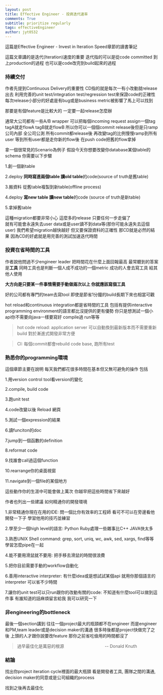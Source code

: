 ```yaml
---
layout: post
title: Effective Engineer - 投資迭代速率
comments: True 
subtitle: prioritize regularly
tags: effectiveEngineer
author: jyt0532
---
```


這篇是Effective Engineer - Invest in Iteration Speed章節的讀書筆記

這篇文章講的是迭代(Iteration)速度的重要 
迭代指的可以是從code committed 到上production的過程 
也可以是code改完到build起來的過程 

### 持續交付

作者先提到Continuous Delivery的重要性 
CD指的就是每次一有小改動就release出去 
利用完善的unit test/integration test/regression test來保證code的正確性 
每次release小部分的好處是有bug或是business metric被影響了馬上可以找到

那要是有個feature是比較大的 
一定要一起release怎麼辦 

通常大公司都有一些A/B wrapper 可以把每個incoming request assign一個tag 
tagA就走flowA tagB就走flowB 所以你可以一個個commit release後但是只ramp公司內部 全公司公測 
所有commit都release後 再改變tag的比例慢慢ramp到所有user
等到所有user都是走你新的flow後 在push code把舊的flow拿掉

拿一個很常見的Scenario為例子
假設今天你想要改變你database某個table的schema
你需要以下步驟

1.創一個新table

2.deploy **同時寫進兩個table 讀old table**的code(source of truth是舊table)

3.搬資料 從舊table複製到新table(offline process)

4.deploy **寫new table 讀new table**的code (source of truth是新table)

5.拿掉舊table

這種migration都要非常小心 這麼多的release 只要任何一步走偏了  
就有可能會永遠失去user data或是user讀不到data等(那你可能永遠失去這個user)
我們希望migration越快越好 但又要保證資料的正確性 那CD就是必然的結果 
因為CD的好處就是用完善的測試加速迭代時間

### 投資在省時間的工具

作者說他問過不少engineer leader 把時間花在什麼上面回報最高
最常聽到的答案是**工具**
同時工具也是判斷一個人成不成功的一個metric
成功的人會去寫工具 給其他人使用

**大方向是只要某一件事情需要手動做兩次以上 你就應該寫個工具**


好的公司都有專門的team去寫tool 即使是節省1分鐘的build長期下來也相當可觀

hot reload和continuous integration都是省時間的工具 包括有提供interactive programming environment的語言都比沒提供的更有優勢 你只是想測試一個小api你不需要向java一樣要寫好 compile過 run等等

> hot code reload: application server 可以自動換到最新版本而不需要重新build 對於漸進式開發非常方便

> CI: 每個commit都會rebuild code base, 跑所有test

### 熟悉你的programming環境

這個章節主要在說明 每天我們都花很多時間在基本但又無可避免的操作 包括

1.用version control tool看version的變化

2.compile, build code

3.跑unit test
 
4.code改變以後 Reload 網頁

5.測試一個expression的結果

6.讀funciton的doc

7.jump到一個函數的definition

8.reformat code

9.找誰會call過這個function

10.rearrange你的桌面視窗

11.navigate到一個file的某個地方

這些動作你的生涯中可能會做上萬次 你越早把這些時間省下來越好

作者也列出一些建議 如何精通你的開發環境

1.非常精通你現在在用的IDE: 問一個比你有效率的工程師 
看可不可以在旁邊看他開發一下子 學習他用的技巧並練習

2.學至少一個high level的語言: Python Ruby處理一些雜事比C++ JAVA快太多

3.熟悉UNIX Shell command: grep, sort, uniq, wc, awk, sed, xargs, find等等 
學習怎麼pipe在一起

4.能不要用滑鼠就不要用: 把手移去滑鼠的時間很浪費

5.把你目前需要手動的workflow自動化

6.善用interactive interpreter: 有什麼idea或是想試試某個api 就用你那個語言的interpreter 可以省不少時間

7.讓你的unit test可以只run跟你的改動有關的code: 不知道有什麼tool可以做到這件事 有誰知道的話麻煩留言給我 我可以研究一下

### 非engineering的bottleneck

最後一個section講到 往往一個project最大的瓶頸都不在engineer 而是engineer和PM,team leader或是decision maker的溝通 很多時後都是project快做完了之後 上頭的人才跟你說要改feature 那你之前省吃儉用的時間都沒了 

> 過早最佳化是萬惡的根源&nbsp;&nbsp;&nbsp;&nbsp;&nbsp;&nbsp;&nbsp;&nbsp;&nbsp;&nbsp;&nbsp;&nbsp;&nbsp;&nbsp;&nbsp;&nbsp;&nbsp;&nbsp;&nbsp;&nbsp;&nbsp;&nbsp;&nbsp;&nbsp;&nbsp;&nbsp;&nbsp;&nbsp;&nbsp;&nbsp;&nbsp;&nbsp;&nbsp; -- Donald Knuth

### 結論
找出你project iteration cycle裡面的最大瓶頸 看是開發者工具, 團隊之間的溝通, decision maker的同意或是公司組織的process

找到之後再去最佳化
